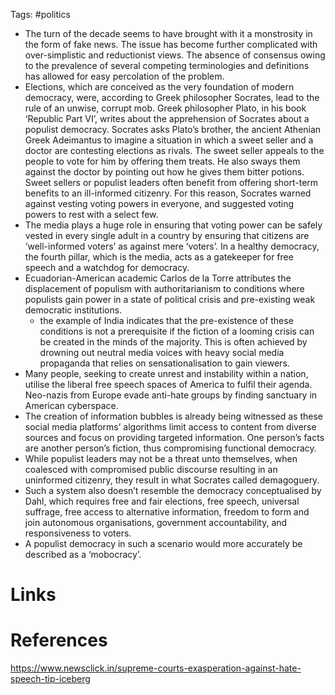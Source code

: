 Tags: #politics 


- The turn of the decade seems to have brought with it a monstrosity in the form of fake news. The issue has become further complicated with over-simplistic and reductionist views. The absence of consensus owing to the prevalence of several competing terminologies and definitions has allowed for easy percolation of the problem. 
- Elections, which are conceived as the very foundation of modern democracy, were, according to Greek philosopher Socrates, lead to the rule of an unwise, corrupt mob. Greek philosopher Plato, in his book ‘Republic Part VI’, writes about the apprehension of Socrates about a populist democracy. Socrates asks Plato’s brother, the ancient Athenian Greek Adeimantus to imagine a situation in which a sweet seller and a doctor are contesting elections as rivals. The sweet seller appeals to the people to vote for him by offering them treats. He also sways them against the doctor by pointing out how he gives them bitter potions. Sweet sellers or populist leaders often benefit from offering short-term benefits to an ill-informed citizenry. For this reason, Socrates warned against vesting voting powers in everyone, and suggested voting powers to rest with a select few. 
- The media plays a huge role in ensuring that voting power can be safely vested in every single adult in a country by ensuring that citizens are ‘well-informed voters’ as against mere ‘voters’. In a healthy democracy, the fourth pillar, which is the media, acts as a gatekeeper for free speech and a watchdog for democracy.
- Ecuadorian-American academic Carlos de la Torre attributes the displacement of populism with authoritarianism to conditions where populists gain power in a state of political crisis and pre-existing weak democratic institutions.
	- the example of India indicates that the pre-existence of these conditions is not a prerequisite if the fiction of a looming crisis can be created in the minds of the majority. This is often achieved by drowning out neutral media voices with heavy social media propaganda that relies on sensationalisation to gain viewers.
- Many people, seeking to create unrest and instability within a nation, utilise the liberal free speech spaces of America to fulfil their agenda. Neo-nazis from Europe evade anti-hate groups by finding sanctuary in American cyberspace.
- The creation of information bubbles is already being witnessed as these social media platforms’ algorithms limit access to content from diverse sources and focus on providing targeted information. One person’s facts are another person’s fiction, thus compromising functional democracy.
- While populist leaders may not be a threat unto themselves, when coalesced with compromised public discourse resulting in an uninformed citizenry, they result in what Socrates called demagoguery. 
- Such a system also doesn’t resemble the democracy conceptualised by Dahl, which requires free and fair elections, free speech, universal suffrage, free access to alternative information, freedom to form and join autonomous organisations, government accountability, and responsiveness to voters. 
- A populist democracy in such a scenario would more accurately be described as a ‘mobocracy’.










# Links

# References
https://www.newsclick.in/supreme-courts-exasperation-against-hate-speech-tip-iceberg